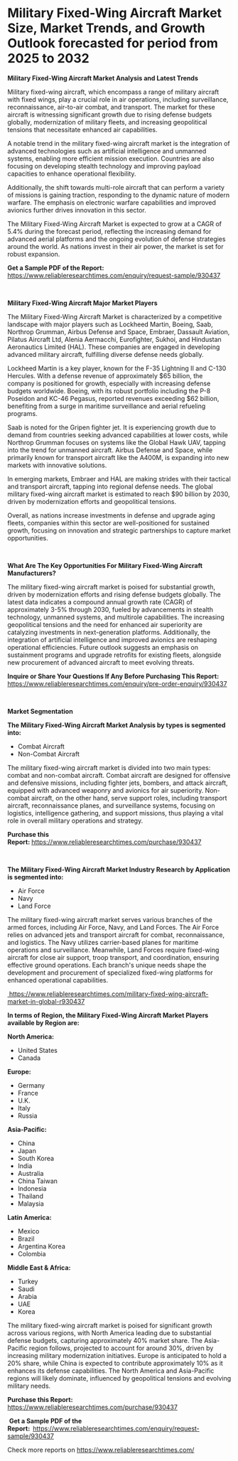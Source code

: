 <p><h1>Military Fixed-Wing Aircraft Market Size, Market Trends, and Growth Outlook forecasted for period from 2025 to 2032</h1></p><p><strong>Military Fixed-Wing Aircraft Market Analysis and Latest Trends</strong></p>
<p><p>Military fixed-wing aircraft, which encompass a range of military aircraft with fixed wings, play a crucial role in air operations, including surveillance, reconnaissance, air-to-air combat, and transport. The market for these aircraft is witnessing significant growth due to rising defense budgets globally, modernization of military fleets, and increasing geopolitical tensions that necessitate enhanced air capabilities.</p><p>A notable trend in the military fixed-wing aircraft market is the integration of advanced technologies such as artificial intelligence and unmanned systems, enabling more efficient mission execution. Countries are also focusing on developing stealth technology and improving payload capacities to enhance operational flexibility.</p><p>Additionally, the shift towards multi-role aircraft that can perform a variety of missions is gaining traction, responding to the dynamic nature of modern warfare. The emphasis on electronic warfare capabilities and improved avionics further drives innovation in this sector.</p><p>The Military Fixed-Wing Aircraft Market is expected to grow at a CAGR of 5.4% during the forecast period, reflecting the increasing demand for advanced aerial platforms and the ongoing evolution of defense strategies around the world. As nations invest in their air power, the market is set for robust expansion.</p></p>
<p><strong>Get a Sample PDF of the Report:&nbsp;</strong> <a href="https://www.reliableresearchtimes.com/enquiry/request-sample/930437?utm_campaign=3040&utm_medium=2&utm_source=Github&utm_content=ia&utm_term=21032025&utm_id=military-fixed-wing-aircraft">https://www.reliableresearchtimes.com/enquiry/request-sample/930437</a></p>
<p>&nbsp;</p>
<p><strong>Military Fixed-Wing Aircraft Major Market Players</strong></p>
<p><p>The Military Fixed-Wing Aircraft Market is characterized by a competitive landscape with major players such as Lockheed Martin, Boeing, Saab, Northrop Grumman, Airbus Defense and Space, Embraer, Dassault Aviation, Pilatus Aircraft Ltd, Alenia Aermacchi, Eurofighter, Sukhoi, and Hindustan Aeronautics Limited (HAL). These companies are engaged in developing advanced military aircraft, fulfilling diverse defense needs globally.</p><p>Lockheed Martin is a key player, known for the F-35 Lightning II and C-130 Hercules. With a defense revenue of approximately $65 billion, the company is positioned for growth, especially with increasing defense budgets worldwide. Boeing, with its robust portfolio including the P-8 Poseidon and KC-46 Pegasus, reported revenues exceeding $62 billion, benefiting from a surge in maritime surveillance and aerial refueling programs.</p><p>Saab is noted for the Gripen fighter jet. It is experiencing growth due to demand from countries seeking advanced capabilities at lower costs, while Northrop Grumman focuses on systems like the Global Hawk UAV, tapping into the trend for unmanned aircraft. Airbus Defense and Space, while primarily known for transport aircraft like the A400M, is expanding into new markets with innovative solutions.</p><p>In emerging markets, Embraer and HAL are making strides with their tactical and transport aircraft, tapping into regional defense needs. The global military fixed-wing aircraft market is estimated to reach $90 billion by 2030, driven by modernization efforts and geopolitical tensions.</p><p>Overall, as nations increase investments in defense and upgrade aging fleets, companies within this sector are well-positioned for sustained growth, focusing on innovation and strategic partnerships to capture market opportunities.</p></p>
<p>&nbsp;</p>
<p><strong>What Are The Key Opportunities For Military Fixed-Wing Aircraft Manufacturers?</strong></p>
<p><p>The military fixed-wing aircraft market is poised for substantial growth, driven by modernization efforts and rising defense budgets globally. The latest data indicates a compound annual growth rate (CAGR) of approximately 3-5% through 2030, fueled by advancements in stealth technology, unmanned systems, and multirole capabilities. The increasing geopolitical tensions and the need for enhanced air superiority are catalyzing investments in next-generation platforms. Additionally, the integration of artificial intelligence and improved avionics are reshaping operational efficiencies. Future outlook suggests an emphasis on sustainment programs and upgrade retrofits for existing fleets, alongside new procurement of advanced aircraft to meet evolving threats.</p></p>
<p><strong>Inquire or Share Your Questions If Any Before Purchasing This Report:</strong> <a href="https://www.reliableresearchtimes.com/enquiry/pre-order-enquiry/930437?utm_campaign=3040&utm_medium=2&utm_source=Github&utm_content=ia&utm_term=21032025&utm_id=military-fixed-wing-aircraft">https://www.reliableresearchtimes.com/enquiry/pre-order-enquiry/930437</a></p>
<p>&nbsp;</p>
<p><strong>Market Segmentation</strong></p>
<p><strong>The Military Fixed-Wing Aircraft Market Analysis by types is segmented into:</strong></p>
<p><ul><li>Combat Aircraft</li><li>Non-Combat Aircraft</li></ul></p>
<p><p>The military fixed-wing aircraft market is divided into two main types: combat and non-combat aircraft. Combat aircraft are designed for offensive and defensive missions, including fighter jets, bombers, and attack aircraft, equipped with advanced weaponry and avionics for air superiority. Non-combat aircraft, on the other hand, serve support roles, including transport aircraft, reconnaissance planes, and surveillance systems, focusing on logistics, intelligence gathering, and support missions, thus playing a vital role in overall military operations and strategy.</p></p>
<p><strong>Purchase this Report:&nbsp;</strong><a href="https://www.reliableresearchtimes.com/purchase/930437?utm_campaign=3040&utm_medium=2&utm_source=Github&utm_content=ia&utm_term=21032025&utm_id=military-fixed-wing-aircraft">https://www.reliableresearchtimes.com/purchase/930437</a></p>
<p>&nbsp;</p>
<p><strong>The Military Fixed-Wing Aircraft Market Industry Research by Application is segmented into:</strong></p>
<p><ul><li>Air Force</li><li>Navy</li><li>Land Force</li></ul></p>
<p><p>The military fixed-wing aircraft market serves various branches of the armed forces, including Air Force, Navy, and Land Forces. The Air Force relies on advanced jets and transport aircraft for combat, reconnaissance, and logistics. The Navy utilizes carrier-based planes for maritime operations and surveillance. Meanwhile, Land Forces require fixed-wing aircraft for close air support, troop transport, and coordination, ensuring effective ground operations. Each branch's unique needs shape the development and procurement of specialized fixed-wing platforms for enhanced operational capabilities.</p></p>
<p><a href="https://www.reliableresearchtimes.com/military-fixed-wing-aircraft-market-in-global-r930437?utm_campaign=3040&utm_medium=2&utm_source=Github&utm_content=ia&utm_term=21032025&utm_id=military-fixed-wing-aircraft">&nbsp;https://www.reliableresearchtimes.com/military-fixed-wing-aircraft-market-in-global-r930437</a></p>
<p><strong>In terms of Region, the Military Fixed-Wing Aircraft Market Players available by Region are:</strong></p>
<p>
    <p> <strong> North America: </strong>
        <ul>
            <li>United States</li>
            <li>Canada</li>
        </ul>
        </p> 
    <p> <strong> Europe: </strong>
        <ul>
            <li>Germany</li>
            <li>France</li>
            <li>U.K.</li>
            <li>Italy</li>
            <li>Russia</li>
        </ul>
        </p> 
    <p> <strong> Asia-Pacific: </strong>
        <ul>
            <li>China</li>
            <li>Japan</li>
            <li>South Korea</li>
            <li>India</li>
            <li>Australia</li>
            <li>China Taiwan</li>
            <li>Indonesia</li>
            <li>Thailand</li>
            <li>Malaysia</li>
        </ul>
        </p> 
    <p> <strong> Latin America: </strong>
        <ul>
            <li>Mexico</li>
            <li>Brazil</li>
            <li>Argentina Korea</li>
            <li>Colombia</li>
        </ul>
        </p> 
    <p> <strong> Middle East & Africa: </strong>
        <ul>
            <li>Turkey</li>
            <li>Saudi</li>
            <li>Arabia</li>
            <li>UAE</li>
            <li>Korea</li>
        </ul>
    </p>
    </p>
<p><p>The military fixed-wing aircraft market is poised for significant growth across various regions, with North America leading due to substantial defense budgets, capturing approximately 40% market share. The Asia-Pacific region follows, projected to account for around 30%, driven by increasing military modernization initiatives. Europe is anticipated to hold a 20% share, while China is expected to contribute approximately 10% as it enhances its defense capabilities. The North America and Asia-Pacific regions will likely dominate, influenced by geopolitical tensions and evolving military needs.</p></p>
<p><strong>Purchase this Report: </strong><a href="https://www.reliableresearchtimes.com/purchase/930437?utm_campaign=3040&utm_medium=2&utm_source=Github&utm_content=ia&utm_term=21032025&utm_id=military-fixed-wing-aircraft">https://www.reliableresearchtimes.com/purchase/930437</a></p>
<p>&nbsp;<strong>Get a Sample PDF of the Report:&nbsp;&nbsp;</strong><a href="https://www.reliableresearchtimes.com/enquiry/request-sample/930437?utm_campaign=3040&utm_medium=2&utm_source=Github&utm_content=ia&utm_term=21032025&utm_id=military-fixed-wing-aircraft">https://www.reliableresearchtimes.com/enquiry/request-sample/930437</a></p>
<p><strong></strong></p>
<p>Check more reports on <a href="https://www.reliableresearchtimes.com/?utm_campaign=3040&utm_medium=2&utm_source=Github&utm_content=ia&utm_term=21032025&utm_id=military-fixed-wing-aircraft">https://www.reliableresearchtimes.com/</a></p>